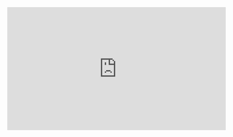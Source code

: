 <div style="position: relative; padding-bottom: 56.074766355140184%; height: 0;"><iframe src="https://www.loom.com/embed/9bffd0d76926437097d112ea7bf5659f" frameborder="0" webkitallowfullscreen mozallowfullscreen allowfullscreen style="position: absolute; top: 0; left: 0; width: 100%; height: 100%;"></iframe></div>
